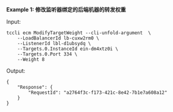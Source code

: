 **Example 1: 修改监听器绑定的后端机器的转发权重**



Input: 

```
tccli ecm ModifyTargetWeight --cli-unfold-argument  \
    --LoadBalancerId lb-cuxw2rm0 \
    --ListenerId lbl-d1ubsydq \
    --Targets.0.InstanceId ein-dm4xtz0i \
    --Targets.0.Port 334 \
    --Weight 8
```

Output: 
```
{
    "Response": {
        "RequestId": "a2764f3c-f173-421c-8e42-7b1e7a608a12"
    }
}
```

